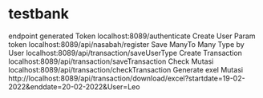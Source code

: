 # testbank


endpoint
generated Token
localhost:8089/authenticate
Create  User Param token
localhost:8089/api/nasabah/register
Save ManyTo Many  Type by User
localhost:8089/api/transaction/saveUserType
Create Transaction
localhost:8089/api/transaction/saveTransaction
Check Mutasi
localhost:8089/api/transaction/checkTransaction
Generate exel Mutasi
http://localhost:8089/api/transaction/download/excel?startdate=19-02-2022&enddate=20-02-2022&User=Leo
